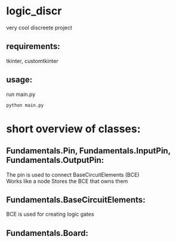 # logic_discr
very cool discreete project<br />
## requirements:
  tkinter, customtkinter<br />
## usage:
run main.py
```
python main.py
```
# short overview of classes:
## Fundamentals.Pin, Fundamentals.InputPin, Fundamentals.OutputPin:
The pin is used to connect BaseCircuitElements (BCE)<br />
Works like a node
Stores the BCE that owns them
## Fundamentals.BaseCircuitElements:
BCE is used for creating logic gates
## Fundamentals.Board:

